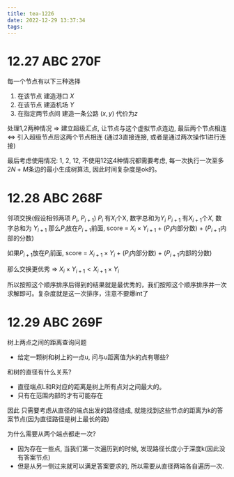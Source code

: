 ```yaml
---
title: tea-1226
date: 2022-12-29 13:37:34
tags:
---
```


<!--more-->

# 12.27 ABC 270F
每一个节点有以下三种选择
1. 在该节点 建造港口 $X$
2. 在该节点 建造机场 $Y$
3. 在指定两节点间 建造一条公路 $(x, y)$ 代价为$z$

处理1,2两种情况 => 建立超级汇点, 让节点与这个虚拟节点连边, 最后两个节点相连 <=> 引入超级节点后这两个节点相连 (通过3直接连接, 或者是通过两次操作1进行连接)

最后考虑使用情况: 1, 2, 12, 不使用12这4种情况都需要考虑, 每一次执行一次至多$2N+M$条边的最小生成树算法, 因此时间复杂度是ok的。


# 12.28 ABC 268F

邻项交换(假设相邻两项 $P_i$, $P_{i+1}$)
$P_i$ 有$X_i$个X, 数字总和为$Y_i$
$P_{i+1}$ 有$X_{i+1}$个$X$, 数字总和为 $Y_{i+1}$
那么$P_i$放在$P_{i+1}$前面, score = $X_i \times Y_{i+1}$ + ($P_i$内部分数) + ($P_{i+1}$内部的分数) 

如果$P_{i+1}$放在$P_i$前面, score = $X_{i+1} \times Y_i$ + ($P_i$内部分数) + ($P_{i+1}$内部的分数) 

那么交换更优秀 => $X_i \times Y_{i+1} < X_{i+1} \times Y_i$

所以按照这个顺序排序后得到的结果就是最优秀的，我们按照这个顺序排序并一次求解即可。复杂度就是这一次排序，注意不要爆int了


# 12.29 ABC 269F

树上两点之间的距离查询问题
- 给定一颗树和树上的一点u, 问与u距离值为k的点有哪些?


和树的直径有什么关系?
- 直径端点L和R对应的距离是树上所有点对之间最大的。
- 只有在范围内部的才有可能存在

因此 只需要考虑从直径的端点出发的路径组成, 就能找到这些节点的距离为k的答案节点(因为直径路径是树上最长的路)


为什么需要从两个端点都走一次?
- 因为存在一些点, 当我们第一次遍历到的时候, 发现路径长度小于深度k(因此没有答案节点)
- 但是从另一侧过来就可以满足答案要求的, 所以需要从直径两端各自遍历一次.
